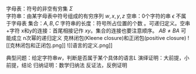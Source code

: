 字母表：符号的非空有穷集  $\Sigma$  
字符串：由某字母表中符号组成的有穷序列  $w,x,y,z$
空串：0个字符的串 $\epsilon$ 不属于字母表
集合：$A,B,C$
字符串的长度：符号所占位置的个数 。可递归定义。空串+字符
x和y的连接：首尾相接记作 $xy$。集合的连接也要注意顺序。 $AB \ne BA$ 可能成立
n次幂的递归定义
克林闭包(Kleene closure)和正闭包(positive closure)
 ![[克林闭包和正闭包.png]]
![[语言的定义.png]]

典型问题：给定字符串$w$，判断是否属于某个具体的语言$L$
演绎证明：大前提，小前提，结论
归纳证明：数学归纳法
反证法，反例证明